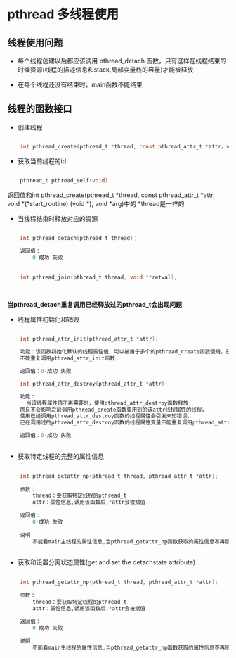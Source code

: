 # pthread 多线程使用

## 线程使用问题

- 每个线程创建以后都应该调用 pthread_detach 函数，只有这样在线程结束的时候资源(线程的描述信息和stack,局部变量栈的容量)才能被释放

- 在每个线程还没有结束时，main函数不能结束

## 线程的函数接口

- 创建线程

``` c

	int pthread_create(pthread_t *thread, const pthread_attr_t *attr，void *(*start_routine) (void *), void *arg);

```

- 获取当前线程的id

``` c

	pthread_t pthread_self(void)

```

返回值和int pthread_create(pthread_t *thread, const pthread_attr_t *attr,
                          void *(*start_routine) (void *), void *arg)中的 *thread是一样的
			
  			
- 当线程结束时释放对应的资源

``` c	
	  
	int pthread_detach(pthread_t thread)；

	返回值：
	    0-成功 失败
	    
	    
	int pthread_join(pthread_t thread, void **retval);

		
```

**当pthread_detach重复调用已经释放过的pthread_t会出现问题**


- 线程属性初始化和销毁

``` c		
  
	int pthread_attr_init(pthread_attr_t *attr);

	功能：该函数初始化默认的线程属性值，可以被用于多个的pthread_create函数使用，已经调用过的pthread_attr_init函数的线程属性变量
	不能重复调用pthread_attr_init函数

	返回值：0-成功 失败

	int pthread_attr_destroy(pthread_attr_t *attr);

	功能：
	  当该线程属性值不再需要时，使用pthread_attr_destroy函数释放,
	而且不会影响之前调用pthread_create函数要用到的该attr线程属性的线程，
	使用已经调用pthread_attr_destroy函数的线程属性会引发未知错误，
	已经调用过的pthread_attr_destroy函数的线程属性变量不能重复调用pthread_attr_destroy函数

	返回值：0-成功 失败
		
```

- 获取特定线程的完整的属性信息

``` c		
  
	int pthread_getattr_np(pthread_t thread, pthread_attr_t *attr);
	
	参数：
	    thread：要获取特定线程的pthread_t
	    attr：属性信息,调用该函数后,*attr会被赋值
	    
	返回值：
	    0-成功 失败
	
	说明:
	    不能看main主线程的属性信息,当pthread_getattr_np函数获取的属性信息不再使用时,注意应该要pthread_attr_destroy()该属性信息
		
```

- 获取和设置分离状态属性(get and set the detachstate attribute)

``` c		
  
	int pthread_getattr_np(pthread_t thread, pthread_attr_t *attr);
	
	参数：
	    thread：要获取特定线程的pthread_t
	    attr：属性信息,调用该函数后,*attr会被赋值
	    
	返回值：
	    0-成功 失败
	
	说明:
	    不能看main主线程的属性信息,当pthread_getattr_np函数获取的属性信息不再使用时,注意应该要pthread_attr_destroy()该属性信息
		
```